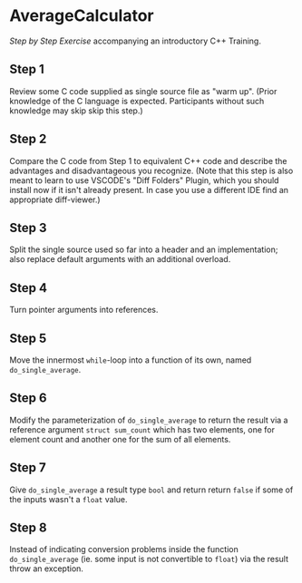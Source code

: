 # AverageCalculator

*Step by Step Exercise* accompanying an introductory C++ Training.

## Step 1

Review some C code supplied as single source file as "warm up".
(Prior knowledge of the C language is expected. Participants
without such knowledge may skip skip this step.)

## Step 2

Compare the C code from Step 1 to equivalent C++ code and describe
the advantages and disadvantageous you recognize. (Note that this
step is also meant to learn to use VSCODE's "Diff Folders" Plugin,
which you should install now if it isn't already present. In case
you use a different IDE find an appropriate diff-viewer.)

## Step 3

Split the single source used so far into a header and an
implementation; also replace default arguments with an additional
overload.

## Step 4

Turn pointer arguments into references.

## Step 5

Move the innermost `while`-loop into a function of its own, named
`do_single_average`.

## Step 6

Modify the parameterization of `do_single_average` to return the
result via a reference argument  `struct sum_count` which has two
elements, one for element count and another one for the sum of all
elements.

## Step 7

Give `do_single_average` a result type `bool` and return return
`false` if some of the inputs wasn't a `float` value.

## Step 8

Instead of indicating conversion problems inside the function
`do_single_average` (ie. some input is not convertible to `float`)
via the result throw an exception.
